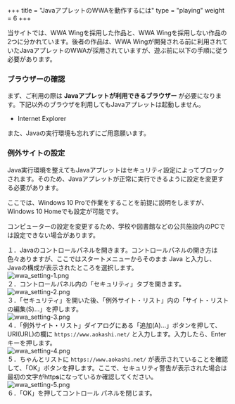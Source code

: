 +++
title = "JavaアプレットのWWAを動作するには"
type = "playing"
weight = 6
+++

当サイトでは、WWA Wingを採用した作品と、WWA Wingを採用しない作品の2つに分かれています。後者の作品は、WWA Wingが開発される前に利用されていたJavaアプレットのWWAが採用されていますが、遊ぶ前に以下の手順に従う必要があります。

### ブラウザーの確認

まず、ご利用の際は **Javaアプレットが利用できるブラウザー** が必要になります。下記以外のブラウザを利用してもJavaアプレットは起動しません。

 - Internet Explorer

また、Javaの実行環境も忘れずにご用意願います。

### 例外サイトの設定

Java実行環境を整えてもJavaアプレットはセキュリティ設定によってブロックされます。そのため、Javaアプレットが正常に実行できるように設定を変更する必要があります。

<aside class="note is-notice">
  <p>ここでは、Windows 10 Proで作業をすることを前提に説明をしますが、Windows 10 Homeでも設定が可能です。</p>
  <p>コンピューターの設定を変更するため、学校や図書館などの公共施設内のPCでは設定できない場合があります。</p>
</aside>

<div class="box is-2-cols">
  <section class="box-items">
    １．Javaのコントロールパネルを開きます。コントロールパネルの開き方は色々ありますが、ここではスタートメニューからそのまま Java と入力し、 Javaの構成が表示されたところを選択します。<br>
    <img src="wwa_setting-1.png" alt="wwa_setting-1.png">
  </section>
  <section class="box-items">
    ２．コントロールパネル内の「セキュリティ」タブを開きます。<br>
    <img src="wwa_setting-2.png" alt="wwa_setting-2.png">
  </section>
  <section class="box-items">
    ３．「セキュリティ」を開いた後、「例外サイト・リスト」内の「サイト・リストの編集(S)...」を押します。<br>
    <img src="wwa_setting-3.png" alt="wwa_setting-3.png">
  </section>
  <section class="box-items">
    ４．「例外サイト・リスト」ダイアログにある「追加(A)...」ボタンを押して、URI(URL)の欄に <code>https://www.aokashi.net/</code> と入力します。入力したら、Enterキーを押します。<br>
    <img src="wwa_setting-4.png" alt="wwa_setting-4.png">
  </section>
  <section class="box-items">
    ５．ちゃんとリストに <code>https://www.aokashi.net/</code> が表示されていることを確認して、「OK」ボタンを押します。ここで、セキュリティ警告が表示された場合は最初の文字がhttp<strong>s</strong>になっているか確認してください。<br>
    <img src="wwa_setting-5.png" alt="wwa_setting-5.png">
  </section>
  <section class="box-items">
    ６．「OK」を押してコントロール パネルを閉じます。
  </section>
</div>